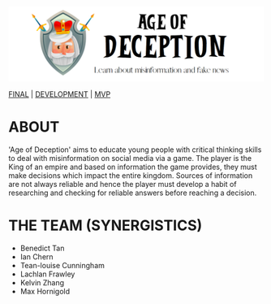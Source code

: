 ![Main-Title](Main-Title.PNG)

[FINAL](https://zebenman.github.io/DECO3801-Synergistics/Team-Portfolio/Final)  | [DEVELOPMENT](https://zebenman.github.io/DECO3801-Synergistics/Team-Portfolio/Development)     |     [MVP](https://zebenman.github.io/DECO3801-Synergistics/Team-Portfolio/MVP)



# ABOUT
'Age of Deception' aims to educate young people with critical thinking skills to deal with misinformation on social media via a game. The player is the King of an empire and based on information the game provides, they must make decisions which impact the entire kingdom. Sources of information are not always reliable and hence the player must develop a habit of researching and checking for reliable answers before reaching a decision.

# THE TEAM (SYNERGISTICS)

- Benedict Tan
- Ian Chern
- Tean-louise Cunningham
- Lachlan Frawley
- Kelvin Zhang
- Max Hornigold